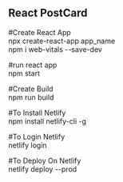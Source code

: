 ## React PostCard

#Create React App
<br>
npx create-react-app app_name
<br>
npm i web-vitals --save-dev

#run react app
<br>
npm start

#Create Build
<br>
npm run build

#To Install Netlify
<br>
npm install netlify-cli -g

#To Login Netlify
<br>
netlify login

#To Deploy On Netlify
<br>
netlify deploy --prod

